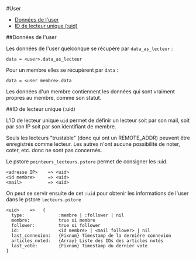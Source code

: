 #User


* [Données de l'user](#data_user_lecteur)
* [ID de lecteur unique (:uid)](#identifiant_lecteur_unique)

<a name='data_user_lecteur'></a>
##Données de l'user

Les données de l'user quelconque se récupère par `data_as_lecteur`&nbsp;:

    data = <user>.data_as_lecteur

Pour un membre elles se récupèrent par `data`&nbsp;:

    data = <user membre>.data

Les données d'un membre contiennent les données qui sont vraiment propres au membre, comme son statut.


<a name='identifiant_lecteur_unique'></a>
##ID de lecteur unique (:uid)

L'ID de lecteur unique `uid` permet de définir un lecteur soit par son mail, soit par son IP soit par son identifiant de membre.

Seuls les lecteurs "trustable" (donc qui ont un REMOTE_ADDR) peuvent être enregistrés comme lecteur. Les autres n'ont aucune possibilité de noter, coter, etc. donc ne sont pas concernés.

Le pstore `pointeurs_lecteurs.pstore` permet de consigner les :uid. 

    <adresse IP>    => <uid>
    <id membre>     => <uid>
    <mail>          => <uid>

On peut se servir ensuite de cet `:uid` pour obtenir les informations de l'user dans le pstore `lecteurs.pstore`

    <uid>    =>   {
      type:             :membre | :follower | nil
      membre:           true si membre
      follower:         true si follower
      id:               <id membre> | <mail follower> | nil
      last_connexion:   {Fixnum} Timestamp de la dernière connexion
      articles_noted:   {Array} Liste des IDs des articles notés
      last_vote:        {Fixnum} Timestamp du dernier vote
    }